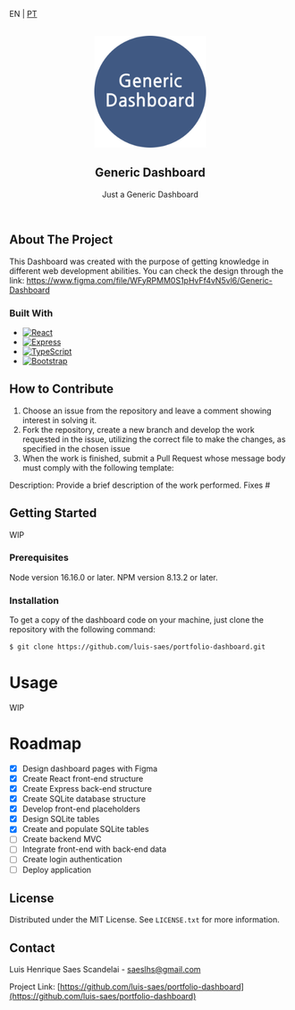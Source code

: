 <p>EN | 
  <a href="https://github.com/luis-saes/portfolio-dashboard/blob/main/README-pt-BR.md">PT</a>
</p>

<br />
<div align="center">
  <img src="images/logo.png" alt="Logo" width="200" height="200" />

  <h2 align="center">Generic Dashboard</h2>

  <p align="center">
    Just a Generic Dashboard
  </p>
  <br />
</div>

## About The Project

This Dashboard was created with the purpose of getting knowledge in different web development abilities. 
You can check the design through the link: https://www.figma.com/file/WFyRPMM0S1pHvFf4vN5vl6/Generic-Dashboard

### Built With

* [![React][React.js]][React-url]
* [![Express][Express.js]][Express-url]
* [![TypeScript][TypeScript]][TypeScript-url]
* [![Bootstrap][Bootstrap.com]][Bootstrap-url]

## How to Contribute

1. Choose an issue from the repository and leave a comment showing interest in solving it.
2. Fork the repository, create a new branch and develop the work requested in the issue, utilizing the correct file to make the changes, as specified in the chosen issue
3. When the work is finished, submit a Pull Request whose message body must comply with the following template:

Description: Provide a brief description of the work performed.
<BLANK LINE>
Fixes #<ISSUE NUMBER THAT WAS SOLVED>

## Getting Started

WIP

### Prerequisites

Node version 16.16.0 or later.
NPM version 8.13.2 or later.

### Installation

To get a copy of the dashboard code on your machine, just clone the repository with the following command:
```sh
$ git clone https://github.com/luis-saes/portfolio-dashboard.git
```

# Usage

WIP

# Roadmap

- [x] Design dashboard pages with Figma
- [x] Create React front-end structure
- [x] Create Express back-end structure
- [x] Create SQLite database structure
- [x] Develop front-end placeholders
- [x] Design SQLite tables
- [x] Create and populate SQLite tables
- [ ] Create backend MVC
- [ ] Integrate front-end with back-end data
- [ ] Create login authentication
- [ ] Deploy application

## License

Distributed under the MIT License. See `LICENSE.txt` for more information.

## Contact

Luis Henrique Saes Scandelai - saeslhs@gmail.com

Project Link: [https://github.com/luis-saes/portfolio-dashboard](https://github.com/luis-saes/portfolio-dashboard)

<!-- MARKDOWN LINKS & IMAGES -->
[license-shield]: https://img.shields.io/github/license/othneildrew/Best-README-Template.svg?style=for-the-badge
[license-url]: https://github.com/othneildrew/Best-README-Template/blob/master/LICENSE.txt
[linkedin-shield]: https://img.shields.io/badge/-LinkedIn-black.svg?style=for-the-badge&logo=linkedin&colorB=555
[linkedin-url]: https://linkedin.com/in/othneildrew
[product-screenshot]: images/screenshot.png
[React.js]: https://img.shields.io/badge/React-20232A?style=for-the-badge&logo=react&logoColor=61DAFB
[React-url]: https://reactjs.org/
[Bootstrap.com]: https://img.shields.io/badge/Bootstrap-563D7C?style=for-the-badge&logo=bootstrap&logoColor=white
[Bootstrap-url]: https://getbootstrap.com
[Express.js]: https://img.shields.io/badge/Express.js-404D59?style=for-the-badge
[Express-url]: https://expressjs.com/
[TypeScript]: https://img.shields.io/badge/TypeScript-007ACC?style=for-the-badge&logo=typescript&logoColor=white
[TypeScript-url]: https://www.typescriptlang.org/

